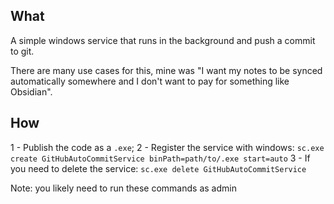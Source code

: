 ## What

A simple windows service that runs in the background and push a commit to git.

There are many use cases for this, mine was "I want my notes to be synced automatically somewhere and I don't want to pay for something like Obsidian".

## How

1 - Publish the code as a `.exe`;
2 - Register the service with windows: `sc.exe create GitHubAutoCommitService binPath=path/to/.exe start=auto`
3 - If you need to delete the service: `sc.exe delete GitHubAutoCommitService`

Note: you likely need to run these commands as admin